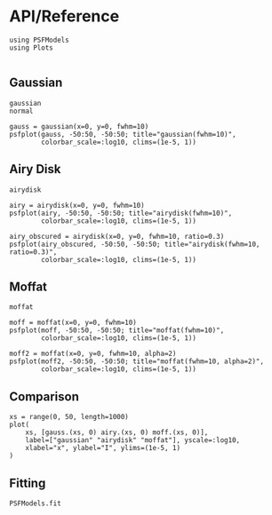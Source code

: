 # API/Reference

```@setup plots
using PSFModels
using Plots
```

```@index
```

## Gaussian

```@docs
gaussian
normal
```

```@example plots
gauss = gaussian(x=0, y=0, fwhm=10)
psfplot(gauss, -50:50, -50:50; title="gaussian(fwhm=10)",
        colorbar_scale=:log10, clims=(1e-5, 1))
```

## Airy Disk

```@docs
airydisk
```

```@example plots
airy = airydisk(x=0, y=0, fwhm=10)
psfplot(airy, -50:50, -50:50; title="airydisk(fwhm=10)",
        colorbar_scale=:log10, clims=(1e-5, 1))
```

```@example plots
airy_obscured = airydisk(x=0, y=0, fwhm=10, ratio=0.3)
psfplot(airy_obscured, -50:50, -50:50; title="airydisk(fwhm=10, ratio=0.3)",
        colorbar_scale=:log10, clims=(1e-5, 1))
```

## Moffat

```@docs
moffat
```

```@example plots
moff = moffat(x=0, y=0, fwhm=10)
psfplot(moff, -50:50, -50:50; title="moffat(fwhm=10)",
        colorbar_scale=:log10, clims=(1e-5, 1))
```

```@example plots
moff2 = moffat(x=0, y=0, fwhm=10, alpha=2)
psfplot(moff2, -50:50, -50:50; title="moffat(fwhm=10, alpha=2)",
        colorbar_scale=:log10, clims=(1e-5, 1))
```

## Comparison

```@example plots
xs = range(0, 50, length=1000)
plot(
    xs, [gauss.(xs, 0) airy.(xs, 0) moff.(xs, 0)],
    label=["gaussian" "airydisk" "moffat"], yscale=:log10,
    xlabel="x", ylabel="I", ylims=(1e-5, 1)
)
```

## Fitting

```@docs
PSFModels.fit
```
